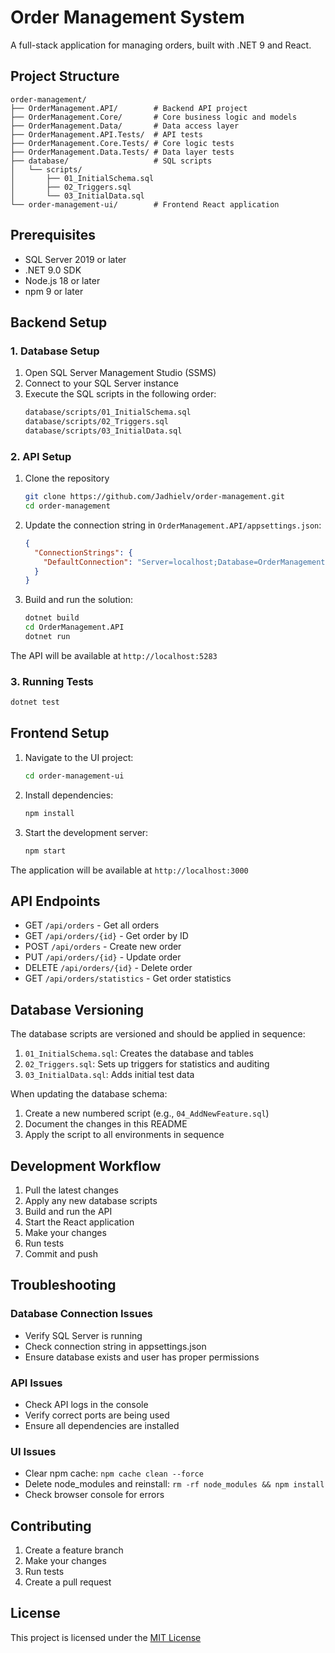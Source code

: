 # Order Management System

A full-stack application for managing orders, built with .NET 9 and React.

## Project Structure

```
order-management/
├── OrderManagement.API/        # Backend API project
├── OrderManagement.Core/       # Core business logic and models
├── OrderManagement.Data/       # Data access layer
├── OrderManagement.API.Tests/  # API tests
├── OrderManagement.Core.Tests/ # Core logic tests
├── OrderManagement.Data.Tests/ # Data layer tests
├── database/                   # SQL scripts
│   └── scripts/
│       ├── 01_InitialSchema.sql
│       ├── 02_Triggers.sql
│       └── 03_InitialData.sql
└── order-management-ui/        # Frontend React application
```

## Prerequisites

- SQL Server 2019 or later
- .NET 9.0 SDK
- Node.js 18 or later
- npm 9 or later

## Backend Setup

### 1. Database Setup

1. Open SQL Server Management Studio (SSMS)
2. Connect to your SQL Server instance
3. Execute the SQL scripts in the following order:
   ```bash
   database/scripts/01_InitialSchema.sql
   database/scripts/02_Triggers.sql
   database/scripts/03_InitialData.sql
   ```

### 2. API Setup

1. Clone the repository
   ```bash
   git clone https://github.com/Jadhielv/order-management.git
   cd order-management
   ```

2. Update the connection string in `OrderManagement.API/appsettings.json`:
   ```json
   {
     "ConnectionStrings": {
       "DefaultConnection": "Server=localhost;Database=OrderManagementDB;Trusted_Connection=True;MultipleActiveResultSets=true"
     }
   }
   ```

3. Build and run the solution:
   ```bash
   dotnet build
   cd OrderManagement.API
   dotnet run
   ```

The API will be available at `http://localhost:5283`

### 3. Running Tests

```bash
dotnet test
```

## Frontend Setup

1. Navigate to the UI project:
   ```bash
   cd order-management-ui
   ```

2. Install dependencies:
   ```bash
   npm install
   ```

3. Start the development server:
   ```bash
   npm start
   ```

The application will be available at `http://localhost:3000`

## API Endpoints

- GET `/api/orders` - Get all orders
- GET `/api/orders/{id}` - Get order by ID
- POST `/api/orders` - Create new order
- PUT `/api/orders/{id}` - Update order
- DELETE `/api/orders/{id}` - Delete order
- GET `/api/orders/statistics` - Get order statistics

## Database Versioning

The database scripts are versioned and should be applied in sequence:

1. `01_InitialSchema.sql`: Creates the database and tables
2. `02_Triggers.sql`: Sets up triggers for statistics and auditing
3. `03_InitialData.sql`: Adds initial test data

When updating the database schema:
1. Create a new numbered script (e.g., `04_AddNewFeature.sql`)
2. Document the changes in this README
3. Apply the script to all environments in sequence

## Development Workflow

1. Pull the latest changes
2. Apply any new database scripts
3. Build and run the API
4. Start the React application
5. Make your changes
6. Run tests
7. Commit and push

## Troubleshooting

### Database Connection Issues
- Verify SQL Server is running
- Check connection string in appsettings.json
- Ensure database exists and user has proper permissions

### API Issues
- Check API logs in the console
- Verify correct ports are being used
- Ensure all dependencies are installed

### UI Issues
- Clear npm cache: `npm cache clean --force`
- Delete node_modules and reinstall: `rm -rf node_modules && npm install`
- Check browser console for errors

## Contributing

1. Create a feature branch
2. Make your changes
3. Run tests
4. Create a pull request

## License

This project is licensed under the [MIT License](LICENSE)
